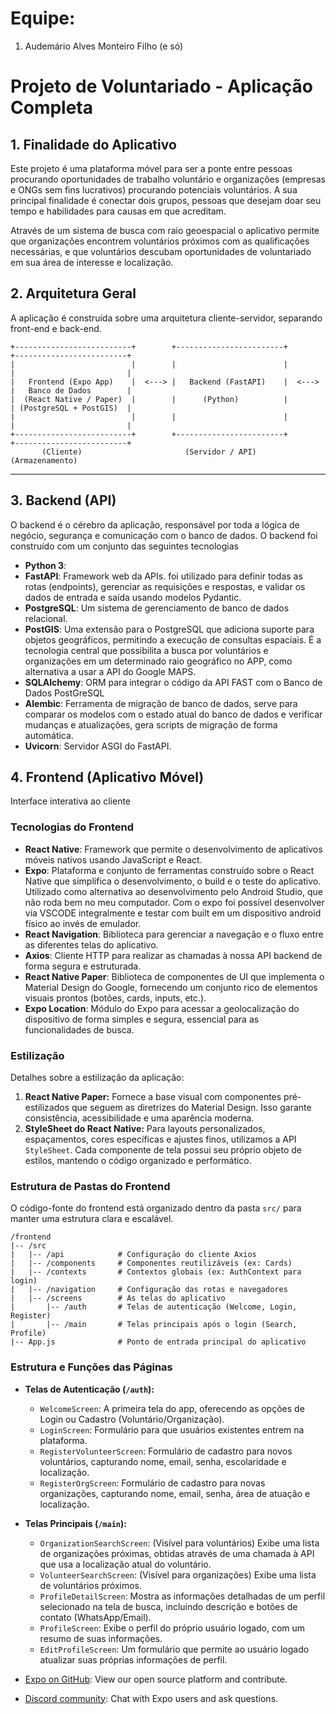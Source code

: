 # Equipe:
1. Audemário Alves Monteiro Filho
(e só)
# Projeto de Voluntariado - Aplicação Completa

## 1. Finalidade do Aplicativo

Este projeto é uma plataforma móvel para ser a ponte entre pessoas procurando oportunidades de trabalho voluntário e organizações (empresas e ONGs sem fins lucrativos) procurando potenciais voluntários. A sua principal finalidade é conectar dois grupos, pessoas que desejam doar seu tempo e habilidades para causas em que acreditam.

Através de um sistema de busca com raio geoespacial o aplicativo permite que organizações encontrem voluntários próximos com as qualificações necessárias, e que voluntários descubam oportunidades de voluntariado em sua área de interesse e localização.

## 2. Arquitetura Geral

A aplicação é construída sobre uma arquitetura cliente-servidor, separando front-end e back-end.

```
+--------------------------+        +------------------------+        +-------------------------+
|                          |        |                        |        |                         |
|   Frontend (Expo App)    |  <---> |   Backend (FastAPI)    |  <---> |   Banco de Dados        |
|  (React Native / Paper)  |        |      (Python)          |        | (PostgreSQL + PostGIS)  |
|                          |        |                        |        |                         |
+--------------------------+        +------------------------+        +-------------------------+
       (Cliente)                       (Servidor / API)                   (Armazenamento)
```

---

## 3. Backend (API)

O backend é o cérebro da aplicação, responsável por toda a lógica de negócio, segurança e comunicação com o banco de dados.
O backend foi construído com um conjunto das seguintes tecnologias

- **Python 3**:
- **FastAPI**: Framework web da APIs. foi utilizado para definir todas as rotas (endpoints), gerenciar as requisições e respostas, e validar os dados de entrada e saída usando modelos Pydantic.
- **PostgreSQL**: Um sistema de gerenciamento de banco de dados relacional.
- **PostGIS**: Uma extensão para o PostgreSQL que adiciona suporte para objetos geográficos, permitindo a execução de consultas espaciais. É a tecnologia central que possibilita a busca por voluntários e organizações em um determinado raio geográfico no APP, como alternativa a usar a API do Google MAPS.
- **SQLAlchemy**: ORM para integrar o código da API FAST com o Banco de Dados PostGreSQL
- **Alembic**: Ferramenta de migração de banco de dados, serve para comparar os modelos com o estado atual do banco de dados e verificar mudanças e atualizações, gera scripts de migração de forma automática.
- **Uvicorn**: Servidor ASGI do FastAPI.

## 4. Frontend (Aplicativo Móvel)

Interface interativa ao cliente

### Tecnologias do Frontend

-   **React Native**: Framework que permite o desenvolvimento de aplicativos móveis nativos usando JavaScript e React.
-   **Expo**: Plataforma e conjunto de ferramentas construído sobre o React Native que simplifica o desenvolvimento, o build e o teste do aplicativo. Utilizado como alternativa ao desenvolvimento pelo Android Studio, que não roda bem no meu computador. Com o expo foi possível desenvolver via VSCODE integralmente e testar com built em um dispositivo android físico ao invés de emulador.
-   **React Navigation**: Biblioteca para gerenciar a navegação e o fluxo entre as diferentes telas do aplicativo.
-   **Axios**: Cliente HTTP para realizar as chamadas à nossa API backend de forma segura e estruturada.
-   **React Native Paper**: Biblioteca de componentes de UI que implementa o Material Design do Google, fornecendo um conjunto rico de elementos visuais prontos (botões, cards, inputs, etc.).
-   **Expo Location**: Módulo do Expo para acessar a geolocalização do dispositivo de forma simples e segura, essencial para as funcionalidades de busca.

### Estilização

Detalhes sobre a estilização da aplicação: 
1.  **React Native Paper:** Fornece a base visual com componentes pré-estilizados que seguem as diretrizes do Material Design. Isso garante consistência, acessibilidade e uma aparência moderna.
2.  **StyleSheet do React Native:** Para layouts personalizados, espaçamentos, cores específicas e ajustes finos, utilizamos a API `StyleSheet`. Cada componente de tela possui seu próprio objeto de estilos, mantendo o código organizado e performático.

### Estrutura de Pastas do Frontend

O código-fonte do frontend está organizado dentro da pasta `src/` para manter uma estrutura clara e escalável.

```
/frontend
|-- /src
|   |-- /api            # Configuração do cliente Axios
|   |-- /components     # Componentes reutilizáveis (ex: Cards)
|   |-- /contexts       # Contextos globais (ex: AuthContext para login)
|   |-- /navigation     # Configuração das rotas e navegadores
|   |-- /screens        # As telas do aplicativo
|       |-- /auth       # Telas de autenticação (Welcome, Login, Register)
|       |-- /main       # Telas principais após o login (Search, Profile)
|-- App.js              # Ponto de entrada principal do aplicativo
```

### Estrutura e Funções das Páginas

-   **Telas de Autenticação (`/auth`):**
    -   `WelcomeScreen`: A primeira tela do app, oferecendo as opções de Login ou Cadastro (Voluntário/Organização).
    -   `LoginScreen`: Formulário para que usuários existentes entrem na plataforma.
    -   `RegisterVolunteerScreen`: Formulário de cadastro para novos voluntários, capturando nome, email, senha, escolaridade e localização.
    -   `RegisterOrgScreen`: Formulário de cadastro para novas organizações, capturando nome, email, senha, área de atuação e localização.

-   **Telas Principais (`/main`):**
    -   `OrganizationSearchScreen`: (Visível para voluntários) Exibe uma lista de organizações próximas, obtidas através de uma chamada à API que usa a localização atual do voluntário.
    -   `VolunteerSearchScreen`: (Visível para organizações) Exibe uma lista de voluntários próximos.
    -   `ProfileDetailScreen`: Mostra as informações detalhadas de um perfil selecionado na tela de busca, incluindo descrição e botões de contato (WhatsApp/Email).
    -   `ProfileScreen`: Exibe o perfil do próprio usuário logado, com um resumo de suas informações.
    -   `EditProfileScreen`: Um formulário que permite ao usuário logado atualizar suas próprias informações de perfil.

- [Expo on GitHub](https://github.com/expo/expo): View our open source platform and contribute.
- [Discord community](https://chat.expo.dev): Chat with Expo users and ask questions.

